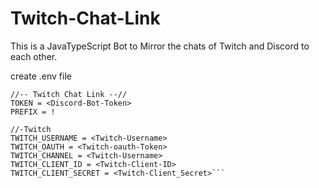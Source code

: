 # Twitch-Chat-Link
This is a JavaTypeScript Bot to Mirror the chats of Twitch and Discord to each other.

create .env file
```//For Settings in .env use (process.env.) and (configmain.) in Config.json
//-- Twitch Chat Link --//
TOKEN = <Discord-Bot-Token>
PREFIX = !

//-Twitch
TWITCH_USERNAME = <Twitch-Username>
TWITCH_OAUTH = <Twitch-oauth-Token>
TWITCH_CHANNEL = <Twitch-Username>
TWITCH_CLIENT_ID = <Twitch-Client-ID>
TWITCH_CLIENT_SECRET = <Twitch-Client_Secret>```
